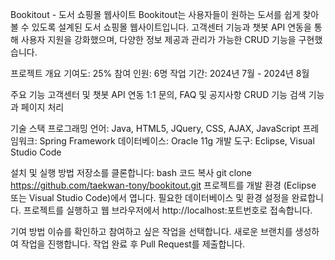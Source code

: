 Bookitout - 도서 쇼핑몰 웹사이트
Bookitout는 사용자들이 원하는 도서를 쉽게 찾아볼 수 있도록 설계된 도서 쇼핑몰 웹사이트입니다. 고객센터 기능과 챗봇 API 연동을 통해 사용자 지원을 강화했으며, 다양한 정보 제공과 관리가 가능한 CRUD 기능을 구현했습니다.

프로젝트 개요
기여도: 25%
참여 인원: 6명
작업 기간: 2024년 7월 - 2024년 8월

주요 기능
고객센터 및 챗봇 API 연동
1:1 문의, FAQ 및 공지사항 CRUD 기능
검색 기능과 페이지 처리

기술 스택
프로그래밍 언어: Java, HTML5, JQuery, CSS, AJAX, JavaScript
프레임워크: Spring Framework
데이터베이스: Oracle 11g
개발 도구: Eclipse, Visual Studio Code

설치 및 실행 방법
저장소를 클론합니다:
bash
코드 복사
git clone https://github.com/taekwan-tony/bookitout.git
프로젝트를 개발 환경 (Eclipse 또는 Visual Studio Code)에서 엽니다.
필요한 데이터베이스 및 환경 설정을 완료합니다.
프로젝트를 실행하고 웹 브라우저에서 http://localhost:포트번호로 접속합니다.

기여 방법
이슈를 확인하고 참여하고 싶은 작업을 선택합니다.
새로운 브랜치를 생성하여 작업을 진행합니다.
작업 완료 후 Pull Request를 제출합니다.
